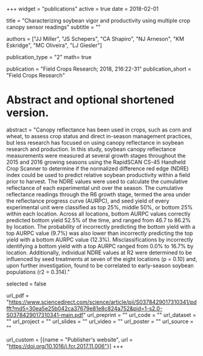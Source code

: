 +++
widget = "publications"
active = true
date = 2018-02-01

title = "Characterizing soybean vigor and productivity using multiple crop canopy sensor readings"
subtitle = ""


authors = ["JJ Miller", "JS Schepers", "CA Shapiro", "NJ Arneson", "KM Eskridge", "MC Oliveira", "LJ Giesler"]


publication_type = "2"
math= true

publication = "Field Crops Research; 2018, 216:22-31"
publication_short = "Field Crops Research"

# Abstract and optional shortened version.
abstract = "Canopy reflectance has been used in crops, such as corn and wheat, to assess crop status and direct in-season management practices, but less research has focused on using canopy reflectance in soybean research and production. In this study, soybean canopy reflectance measurements were measured at several growth stages throughout the 2015 and 2016 growing seasons using the RapidSCAN CS-45 Handheld Crop Scanner to determine if the normalized difference red edge (NDRE) index could be used to predict relative soybean productivity within a field prior to harvest. The NDRE values were used to calculate the cumulative reflectance of each experimental unit over the season. The cumulative reflectance readings through the R6 growth stage, termed the area under the reflectance progress curve (AURPC), and seed yield of every experimental unit were classified as top 25%, middle 50%, or bottom 25% within each location. Across all locations, bottom AURPC values correctly predicted bottom yield 52.5% of the time, and ranged from 46.7 to 86.2% by location. The probability of incorrectly predicting the bottom yield with a top AURPC value (9.7%) was also lower than incorrectly predicting the top yield with a bottom AURPC value (12.3%). Misclassifications by incorrectly identifying a bottom yield with a top AURPC ranged from 0.0% to 16.7% by location. Additionally, individual NDRE values at R2 were determined to be influenced by seed treatments at seven of the eight locations (p = 0.10) and, upon further investigation, found to be correlated to early-season soybean populations (r2 = 0.314)."


selected = false


url_pdf = "https://www.sciencedirect.com/science/article/pii/S0378429017310341/pdfft?md5=30ea5e25b042ca37679e81e8c824a752&pid=1-s2.0-S0378429017310341-main.pdf"
url_preprint = ""
url_code = ""
url_dataset = ""
url_project = ""
url_slides = ""
url_video = ""
url_poster = ""
url_source = ""

url_custom = [{name = "Publisher's website", url = "https://doi.org/10.1016/j.fcr.2017.11.006"}]
+++



